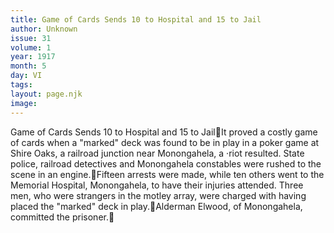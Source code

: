 ```yaml
---
title: Game of Cards Sends 10 to Hospital and 15 to Jail
author: Unknown
issue: 31
volume: 1
year: 1917
month: 5
day: VI
tags:
layout: page.njk
image:
---
```

Game of Cards Sends 10 to Hospital and 15 to JailIt proved a costly game of cards when a "marked" deck was found to be in play in a poker game at Shire Oaks, a railroad junction near Monongahela, a ·riot resulted. State police, railroad detectives and Monongahela constables were rushed to the scene in an engine.Fifteen arrests were made, while ten others went to the Memorial Hospital, Monongahela, to have their injuries attended. Three men, who were strangers in the motley array, were charged with having placed the "marked" deck in play.Alderman Elwood, of Monongahela, committed the prisoner.
